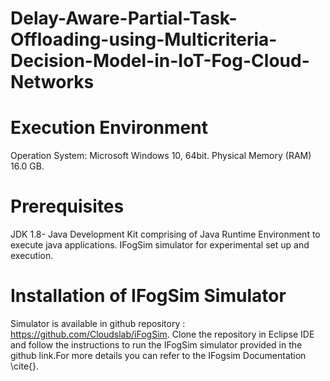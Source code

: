 # Delay-Aware-Partial-Task-Offloading-using-Multicriteria-Decision-Model-in-IoT-Fog-Cloud-Networks
# Execution Environment
Operation System: Microsoft Windows 10, 64bit.
Physical Memory (RAM) 16.0 GB.
# Prerequisites
JDK 1.8- Java Development Kit comprising of Java Runtime Environment to execute java applications.
IFogSim simulator for experimental set up and execution.
# Installation of IFogSim Simulator 
Simulator is available in github repository : https://github.com/Cloudslab/iFogSim. Clone the repository in Eclipse IDE and follow the instructions to run the IFogSim simulator provided in the github link.For more details you can refer to the IFogsim Documentation \cite{}.
